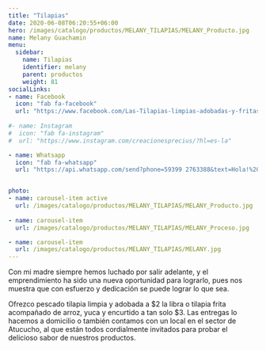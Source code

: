 ```yaml
---
title: "Tilapias"
date: 2020-06-08T06:20:55+06:00
hero: /images/catalogo/productos/MELANY_TILAPIAS/MELANY_Producto.jpg
name: Melany Guachamin
menu:
  sidebar:
    name: Tilapias
    identifier: melany
    parent: productos
    weight: 81
socialLinks:
- name: Facebook
  icon: "fab fa-facebook"
  url: "https://www.facebook.com/Las-Tilapias-limpias-adobadas-y-fritas-100701461850084/"
  
#- name: Instagram
#  icon: "fab fa-instagram"
#  url: "https://www.instagram.com/creacionesprecius/?hl=es-la"

- name: Whatsapp
  icon: "fab fa-whatsapp"
  url: "https://api.whatsapp.com/send?phone=59399 2763388&text=Hola!%20quiero%20apoyar%20tu%20emprendimiento"


photo:
- name: carousel-item active
  url: /images/catalogo/productos/MELANY_TILAPIAS/MELANY_Producto.jpg
  
- name: carousel-item
  url: /images/catalogo/productos/MELANY_TILAPIAS/MELANY_Proceso.jpg

- name: carousel-item
  url: /images/catalogo/productos/MELANY_TILAPIAS/MELANY.jpg
---
```


Con mi madre siempre hemos luchado por salir adelante, y el emprendimiento ha sido una nueva
oportunidad para lograrlo, pues nos muestra que con esfuerzo y dedicación se puede lograr lo que
sea.

Ofrezco pescado tilapia limpia y adobada a $2 la libra o tilapia frita acompañado de arroz, yuca y
encurtido a tan solo $3. Las entregas lo hacemos a domicilio o también contamos con un local en
el sector de Atucucho, al que están todos cordialmente invitados para probar el delicioso sabor de nuestros productos.